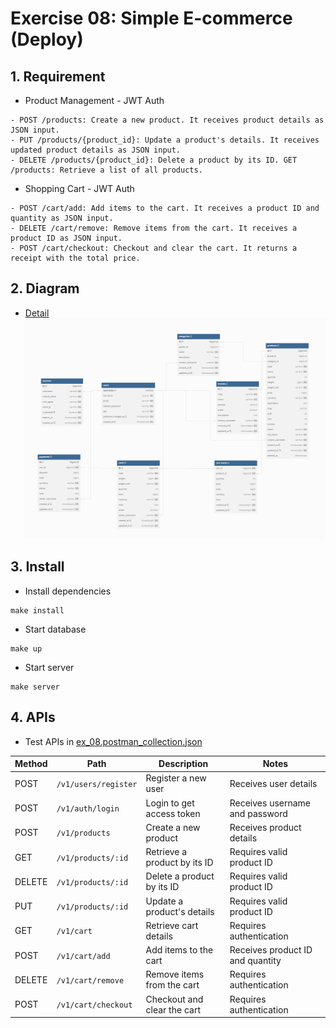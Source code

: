 # Exercise 08: Simple E-commerce (Deploy)

## 1. Requirement
- Product Management - JWT Auth
```
- POST /products: Create a new product. It receives product details as JSON input.
- PUT /products/{product_id}: Update a product's details. It receives updated product details as JSON input.
- DELETE /products/{product_id}: Delete a product by its ID. GET /products: Retrieve a list of all products.
```

- Shopping Cart - JWT Auth
```
- POST /cart/add: Add items to the cart. It receives a product ID and quantity as JSON input.
- DELETE /cart/remove: Remove items from the cart. It receives a product ID as JSON input.
- POST /cart/checkout: Checkout and clear the cart. It returns a receipt with the total price.
```

## 2. Diagram
- [Detail](https://dbdiagram.io/d/64d1be0e02bd1c4a5e669ab3)
![](static/2023-08-17-09-28-37.png)

## 3. Install
- Install dependencies
```
make install
```

- Start database
```
make up
```

- Start server
```
make server
```

## 4. APIs
- Test APIs in [ex_08.postman_collection.json](static/ex_08.postman_collection.json)

| Method | Path                  | Description                      | Notes                              |
| ------ | --------------------- | -------------------------------- | ---------------------------------- |
| POST   | `/v1/users/register` | Register a new user              | Receives user details              |
| POST   | `/v1/auth/login`     | Login to get access token        | Receives username and password    |
| POST   | `/v1/products`       | Create a new product             | Receives product details           |
| GET    | `/v1/products/:id`   | Retrieve a product by its ID     | Requires valid product ID         |
| DELETE | `/v1/products/:id`   | Delete a product by its ID       | Requires valid product ID         |
| PUT    | `/v1/products/:id`   | Update a product's details       | Requires valid product ID         |
| GET    | `/v1/cart`           | Retrieve cart details            | Requires authentication           |
| POST   | `/v1/cart/add`       | Add items to the cart            | Receives product ID and quantity   |
| DELETE | `/v1/cart/remove`    | Remove items from the cart       | Requires authentication           |
| POST   | `/v1/cart/checkout`  | Checkout and clear the cart      | Requires authentication           |



